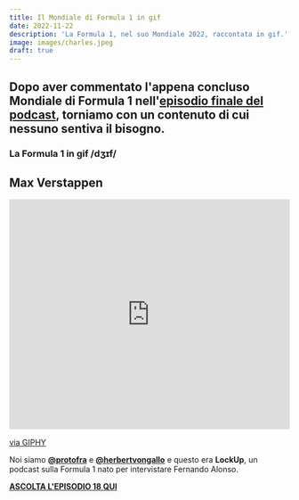 ```yaml
---
title: Il Mondiale di Formula 1 in gif 
date: 2022-11-22
description: 'La Formula 1, nel suo Mondiale 2022, raccontata in gif.'
image: images/charles.jpeg
draft: true
---
```


## Dopo aver commentato l'appena concluso Mondiale di Formula 1 nell'[episodio finale del podcast](https://spotifyanchor-web.app.link/e/8mmV2CQkavb), torniamo con un contenuto di cui nessuno sentiva il bisogno. 

### La Formula 1 in gif /dʒɪf/

## Max Verstappen

<div style="width:100%;height:0;padding-bottom:82%;position:relative;"><iframe src="https://giphy.com/embed/phyIS65F35Sco" width="100%" height="100%" style="position:absolute" frameBorder="0" class="giphy-embed" allowFullScreen></iframe></div><p><a href="https://giphy.com/gifs/hoppip-hoppip-good-ol-500kb-days-phyIS65F35Sco">via GIPHY</a></p>


Noi siamo **[@protofra](https://www.instagram.com/protofra/?hl=it)** e **[@herbertvongallo](https://www.instagram.com/herbertvongallo/?hl=it)** e questo era **LockUp**, un podcast sulla Formula 1 nato per intervistare Fernando Alonso.


**[ASCOLTA L'EPISODIO 18 QUI](https://spotifyanchor-web.app.link/e/8mmV2CQkavb)**